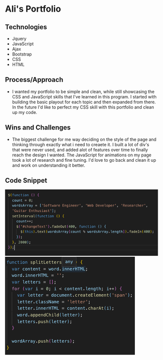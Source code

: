 # Ali's Portfolio

## Technologies 

* Jquery
* JavaScript
* Ajax
* Bootstrap 
* CSS
* HTML

## Process/Approach

* I wanted my portfolio to be simple and clean, while still showcasing the CSS and JavaScript skills that I've learned in this program. I started with building the basic playout for each topic and then expanded from there. In the future I'd like to perfect my CSS skill with this portfolio and clean up my code. 

## Wins and Challenges 

* The biggest challenge for me way deciding on the style of the page and thinking through exactly what i need to creaete it. I built a lot of div's that were never used, and added alot of features over time to finally reach the design I wanted. The JavaScript for animations on  my page took a lot of research and fine tuning. I'd love to go back and clean it up and work on understanding it better. 

## Code Snippet 
![Code Snippet](/images/codesnippet1.png)
![Code Snippet](/images/codesnippet2.png)